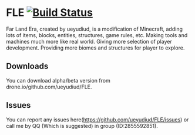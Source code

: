 # FLE [![Build Status](https://drone.io/github.com/ueyudiud/FLE/status.png)](https://drone.io/github.com/ueyudiud/FLE/latest)
Far Land Era, created by ueyudiud, is a modification of Minecraft, adding lots of items, blocks, entities, structures, game rules, etc. Making tools and machines much more like real world. Giving more selection of player development. Providing more biomes and structures for player to explore.
## Downloads
You can download alpha/beta version from drone.io/github.com/ueyudiud/FLE.
## Issues
You can report any issues here(https://github.com/ueyudiud/FLE/issues) or call me by QQ (Which is suggested) in group (ID:2855592851).